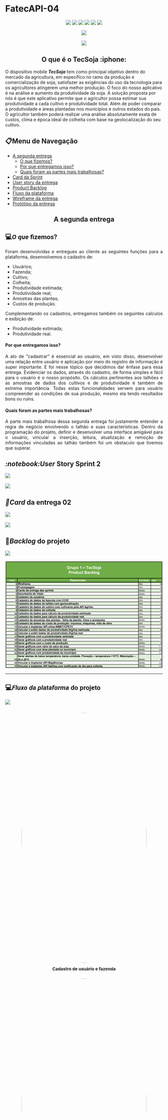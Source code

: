# FatecAPI-04
<html>
       <head></head>
       <body>
              <p align="center">
                     <img src="https://img.shields.io/badge/JavaScript-F7DF1E?style=for-the-badge&logo=javascript&logoColor=black">
                     <img src="https://img.shields.io/badge/PostgreSQL-316192?style=for-the-badge&logo=postgresql&logoColor=white">
                     <img src="https://img.shields.io/badge/Figma-F24E1E?style=for-the-badge&logo=figma&logoColor=white">
                     <img src="https://img.shields.io/badge/React_Native-20232A?style=for-the-badge&logo=react&logoColor=61DAFB">
                     <img src="https://img.shields.io/badge/Node.js-43853D?style=for-the-badge&logo=node.js&logoColor=white">
                     <img src="https://img.shields.io/badge/Expo-20232A?style=for-the-badge&logo=expo">
              </p>
                
<p align="center">
<img src="https://img.shields.io/badge/status-Em desenvolvimento-orange?style=for-the-badge&logo=appveyor">
</p>

<p align="center">
<img src="https://img.shields.io/badge/Sprint%20atual-Sprint 2-green?style=for-the-badge&logo=appveyor">
</p>
              
 <h2 align="center">O que é o TecSoja :iphone:</h2>
 O dispositivo mobile <b><i>TecSoja</b></i> tem como principal objetivo dentro do mercado da agricultura, em específico no ramo da produção e comercialização de soja, satisfazer as exigências do uso da tecnologia para os agricultores atingerem uma melhor produção. O foco do nosso aplicativo é na análise e aumento da produtividade da soja. A solução proposta por nós é que este aplicativo permite que o agricultor possa estimar sua produtividade a cada cultivo e produtividade total. Além de poder comparar a produtividade e áreas plantadas nos municípios e outros estados do país. O agricultor também poderá realizar uma análise absolutamente exata de custos, clima e época ideal de colheita com base na geolocalização do seu cultivo.

              
<h2>📋Menu de Navegação</h2>
       
- <a href="#segundaEntrega">A segunda entrega</a>
  - [O que fizemos?](#o-que-fizemos)
  - [Por que entregamos isso?](#por-que-entregamos-isso)
  - [Quais foram as partes mais trabalhosas?](#quais-foram-as-partes-mais-trabalhosas)
- <a href="#card">Card da Sprint</a>
- <a href="#userStory">User story da entrega</a>
- <a href="#backlog">Product Backlog</a>
- <a href="#funcionamento">Fluxo da plataforma</a>
- <a href="#wireframe">Wireframe da entrega</a>
- <a href="#prototipo">Protótipo da entrega</a>
    
<h2 align="center" id="segundaEntrega">A segunda entrega</h2>

<h2 style="font-family:roboto;">💻<i>O que</i> fizemos?</h2>
<p align="justify">
Foram desenvolvidas e entregues ao cliente as seguintes funções para a plataforma, desenvolvemos o cadastro de:
</p>

- Usuários;
- Fazenda;
- Cultivo;
- Colheita;
- Produtividade estimada;
- Produtividade real;
- Amostras das plantas;
- Custos de produção.

<p align="justify">
Complementando os cadastros, entregamos também os seguintes calculos e exibição de:
</p>
              
- Produtividade estimada;
- Produtividade real.
              
#### Por que entregamos isso?
<p align="justify">
A ato de "cadastrar" é essencial ao usuário, em visto disso, desenvolver uma relação entre usuário e aplicação por meio do registro de informação é super importante. E foi nesse tópico que decidimos dar ênfase para essa entrega. Evidenciar os dados, através do cadastro, de forma simples e fácil para o usuário é o nosso propósito. Os cálculos pertinentes aos talhões e as amostras de dados dos cultivos e de produtividade é também de extrema importância. Todas estas funcionalidades servem para usuário compreender as condições de sua produção, mesmo ela tendo resultados bons ou ruins.  
</p>


#### Quais foram as partes mais trabalhosas?
<p align="justify">
A parte mais trabalhosa dessa segunda entrega foi justamente entender a regra de negócio envolvendo o talhão e suas características. Dentro da programação do projeto, definir e desenvolver uma interface amigável para o usuário, vincular a inserção, leitura, atualização e remoção de informações vinculadas ao talhão também foi um obstaculo que tivemos que superar.
</p>

 
<h2 id="userStory"><i>:notebook:User</i> Story Sprint 2</h2>


[<img src="https://svgshare.com/i/WF7.svg" width = "40%">](#menu-de-navegação)

<img src="https://github.com/ThomasPalma1/FatecAPI-04/blob/entrega-01/docs/...">




<h2 id="card"><i>📅Card</i> da entrega 02</h2>

[<img src="https://svgshare.com/i/WF7.svg" width = "40%">](#menu-de-navegação)

<img src="https://github.com/ThomasPalma1/FatecAPI-04/blob/entrega-01/docs/Card_Sprint2.JPG">
              

<h2 id="backlog">📘<i>Backlog</i> do projeto</h2>
              
[<img src="https://svgshare.com/i/WF7.svg" width = "40%">](#menu-de-navegação)

<img src="https://github.com/ThomasPalma1/FatecAPI-04/blob/main/docs/backlog.png">
              
---
              
<h2 id="funcionamento" style="font-family:roboto;">💻<i>Fluxo da plataforma</i> do projeto</h2>
              
[<img src="https://svgshare.com/i/WF7.svg" width = "40%">](#menu-de-navegação)
         
<div align="center">
    <h3 align="center"><img style="border-radius: 50%;" src="https://github.com/ThomasPalma1/FatecAPI-04/blob/entrega-01/docs/..." width="400px" height="800px;" alt=""/><br /><sub><b>Cadastro de usuário e fazenda</b></sub></h3>
         
</div>
              
<div align="center">
    <h3 align="center"><img style="border-radius: 50%;" src="https://github.com/ThomasPalma1/FatecAPI-04/blob/entrega-01/docs/..." width="400px" height="800px;" alt=""/><br /><sub><b>Cadastro de cultivos e colheita</b></sub></h3>
         
</div>

<div align="center">
    <h3 align="center"><img style="border-radius: 50%;" src="https://github.com/ThomasPalma1/FatecAPI-04/blob/entrega-01/docs/..." width="400px" height="800px;" alt=""/><br /><sub><b>Cadastro de produtividade estimada e real</b></sub></h3>
         
</div>
              
<div align="center">
    <h3 align="center"><img style="border-radius: 50%;" src="https://github.com/ThomasPalma1/FatecAPI-04/blob/entrega-01/docs/..." width="400px" height="800px;" alt=""/><br /><sub><b>Cálculo e exibição da produtividade estimada e real</b></sub></h3>
         
</div>
              
      
<h2 id="wireframe" style="font-family:roboto;">💻<i>Wireframes</i> do projeto</h2>
              
[<img src="https://svgshare.com/i/WF7.svg" width = "40%">](#menu-de-navegação)
              
<p><a href="https://tecsoja.invisionapp.com/console/share/39ED72FQG5Y">Link: Wireframe Interativo</a></p>
              
<h2 id="prototipo" style="font-family:roboto;">💻<i>Prototipagem</i> do projeto</h2>
              
<p><a href="https://www.figma.com/file/1W9qwDx37D7xhBstm7PVng/FATEC-API-04?node-id=0%3A1">Link: Protótipo Figma</a></p>
